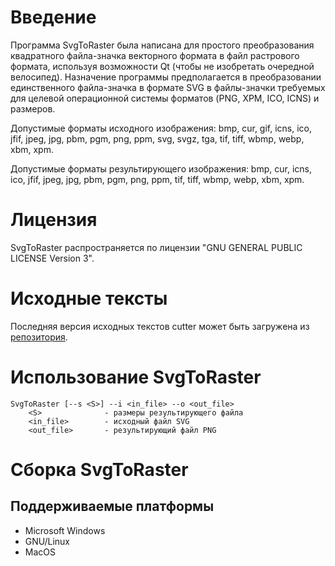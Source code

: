 Введение
========

Программа SvgToRaster была написана для простого преобразования квадратного файла-значка
векторного формата в файл растрового формата, используя возможности Qt (чтобы
не изобретать очередной велосипед). Назначение программы предполагается в преобразовании
единственного файла-значка в формате SVG в файлы-значки требуемых для целевой операционной
системы форматов (PNG, XPM, ICO, ICNS) и размеров.

Допустимые форматы исходного изображения:
bmp, cur, gif, icns, ico, jfif, jpeg, jpg, pbm, pgm, png, ppm, svg, svgz, tga, tif,
tiff, wbmp, webp, xbm, xpm.

Допустимые форматы результирующего изображения:
bmp, cur, icns, ico, jfif, jpeg, jpg, pbm, pgm, png, ppm, tif, tiff, wbmp, webp,
xbm, xpm.

Лицензия
========

SvgToRaster распространяется по лицензии "GNU GENERAL PUBLIC LICENSE Version 3".

Исходные тексты
===============

Последняя версия исходных текстов cutter может быть загружена из
[репозитория](https://github.com/GeorgKZ/SvgToRaster).

Использование SvgToRaster
======================
```
SvgToRaster [--s <S>] --i <in_file> --o <out_file>
    <S>              - размеры результирующего файла
    <in_file>        - исходный файл SVG
    <out_file>       - результирующий файл PNG
```

Сборка SvgToRaster
===============

Поддерживаемые платформы
------------------------

* Microsoft Windows
* GNU/Linux
* MacOS

